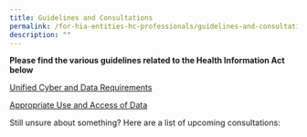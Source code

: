 ```yaml
---
title: Guidelines and Consultations
permalink: /for-hia-entities-hc-professionals/guidelines-and-consultations/
description: ""
---
```

**Please find the various guidelines related to the Health Information Act below**

[Unified Cyber and Data Requirements](/for-hia-entities-hc-professionals/guidelines-and-consultations/unified-cyber-and-data-requirements)

[Appropriate Use and Access of Data](/for-hia-entities-hc-professionals/guidelines-and-consultations/appropriate-use-and-access-of-data/)

Still unsure about something? Here are a list of upcoming consultations: